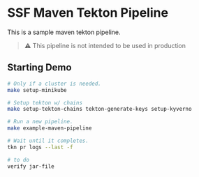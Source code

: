 # SSF Maven Tekton Pipeline

This is a sample maven tekton pipeline.

> :warning: This pipeline is not intended to be used in production

## Starting Demo

```bash
# Only if a cluster is needed.
make setup-minikube

# Setup tekton w/ chains
make setup-tekton-chains tekton-generate-keys setup-kyverno

# Run a new pipeline.
make example-maven-pipeline

# Wait until it completes.
tkn pr logs --last -f

# to do 
verify jar-file

